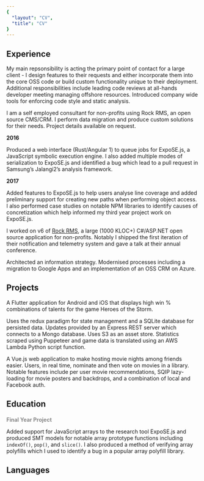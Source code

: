 ```yaml
---
{
  "layout": "CV",
  "title": "CV"
}
---
```

## Experience

<block title="Spark Development Network" subtitle="Developer" years="2018-Current">

My main repsonsibility is acting the primary point of contact for a large client - I design features to their requests and either incorporate them into the core OSS code or build custom functionality unique to their deployment.
Additional responsibilities include leading code reviews at all-hands developer meeting managing offshore resources. Introduced company wide tools for enforcing code style and static analysis.  

<skills :list="['C#', 'ASP.NET', 'SQL', 'SQL Server', 'jQuery', 'IIS', 'Azure', 'Windows Server',  'Requirements Analysis', 'OSS Community Management', 'Release Planning', 'Retainer Management']" />

</block>

<block title="Bricks and Mortar Studio" subtitle="Consultant" years="2016-Current">
I am a self employed consultant for non-profits using Rock RMS, an open source CMS/CRM. I perform data migration and produce custom solutions for their needs. Project details available on request.

<skills :list="['C#', 'ASP.NET', 'SQL', 'Python3', 'Pandas', 'Requirements Analysis', 'Project Management']" />

</block>

<block title="Royal Holloway, University of London" subtitle="Undergraduate Researcher" years="Summer 2016 / Summer 2017">

**2016**

Produced a web interface (Rust/Angular 1) to queue jobs for ExpoSE.js, a JavaScript symbolic execution engine. I also added multiple modes of serialization to ExpoSE.js and identified a bug which lead to a pull request in Samsung’s Jalangi2’s analysis framework.

**2017**

Added features to ExpoSE.js to help users analyse line coverage and added preliminary support for creating new paths when performing object access. I also performed case studies on notable NPM libraries to identify causes of concretization which help informed my third year project work on ExpoSE.js.

<skills :list="['Rust', 'GDB', 'Z3', 'SMT', 'Angular 1', 'JavaScript', 'Node.js', 'Bash']" />
</block>

<block title="Spark Development Network" subtitle="Internship" years="Summer 2016">

I worked on v6 of [Rock RMS](https://github.com/SparkDevNetwork/Rock/), a large (1000 KLOC+) C#/ASP.NET open source application for non-profits. Notably I shipped the first iteration of their notification and telemetry system and gave a talk at their annual conference.

<skills :list="['C#', 'ASP.NET', 'SQL', 'Entity Framework 6', 'SQL Server', 'HTML5', 'CSS3', 'jQuery', 'Git']" />
</block>

<block title="Hope Church" subtitle="Communications Director" years="2013-2015">

Architected an information strategy. Modernised processes including a migration to Google Apps and an implementation of an OSS CRM on Azure.

</block>

## Projects

<block title="Heroes Companion">

A Flutter application for Android and iOS that displays high win % combinations of talents for the game Heroes of the Storm.

Uses the redux paradigm for state management and a SQLite database for persisted data. Updates provided by an Express REST server which connects to a Mongo database. Uses S3 as an asset store. Statistics scraped using Puppeteer and game data is translated using an AWS Lambda Python script function.

<skills :list="['Dart', 'Redux', 'Java', 'SQLite', 'Express', 'MongoDB', 'Mongoose', 'AWS', 'S3', 'Pupeteer', 'Heroku']" />

</block>

<block title="Jonathan's Movies">

A Vue.js web application to make hosting movie nights among friends easier. Users, in real time, nominate and then vote on movies in a library. Notable features include per user movie recommendations, SQIP lazy-loading for movie posters and backdrops, and a combination of local and Facebook auth.

<skills :list="['Vue', 'Webpack', 'Jest', 'Real-Time', 'Web Sockets', 'Machine Learning', 'OAuth']" />

</block>

## Education
<block title="First Class Software Engineering Bsc" subtitle="Royal Holloway, University of London" years="2015-2018">

<grid title="Awards" items="awards" width="100" style="margin-bottom: 2em;" />

<h4 style="margin-bottom: 0px">Final Year Project</h4>

<div style="margin-top: 4px;"></div>

Added support for JavaScript arrays to the research tool ExpoSE.js and produced SMT models for notable array prototype functions including `indexOf()`, `pop()`, and `slice()`. I also produced a method of verifying array polyfills which I used to identify a bug in a popular array polyfill library.

<div style="margin-bottom: 2em;"></div>

<grid title="Elective Modules" items="modules" width="33" />
</block>

## Languages
<grid items="languages" />

<style>
h2 {
  border-bottom: 0 !important;
}

h4 {
  color: #888888;
}
</style>